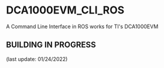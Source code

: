 # DCA1000EVM_CLI_ROS
A Command Line Interface in ROS works for TI's DCA1000EVM

## BUILDING IN PROGRESS
(last update: 01/24/2022)
